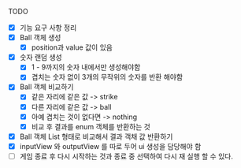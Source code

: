 TODO
- [x] 기능 요구 사항 정리
- [x] Ball 객체 생성
  - [x] position과 value 값이 있음
- [x] 숫자 랜덤 생성
  - [x] 1 - 9까지의 숫자 내에서만 생성해야함
  - [x] 겹치는 숫자 없이 3개의 무작위의 숫자를 반환 해야함
- [x] Ball 객체 비교하기
  - [x] 같은 자리에 같은 값 -> strike
  - [x] 다른 자리에 같은 값 -> ball
  - [x] 아예 겹치는 것이 없다면 -> nothing
  - [x] 비교 후 결과를 enum 객체를 반환하는 것
- [x] Ball 객체 List 형태로 비교해서 결과 객채 값 반환하기
- [x] inputView 와 outputView 를 따로 두어 ui 생성을 담당해야 함
- [ ] 게임 종료 후 다시 시작하는 것과 종료 중 선택하여 다시 재 실행 할 수 있다.
